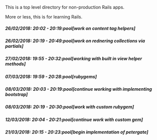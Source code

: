 This is a top level directory for non-production Rails apps.

More or less, this is for learning Rails.

##### 26/02/2018: 20:02 - 20:19:pool[work on content tag helpers]

##### 26/02/2018: 20:19 - 20:49:pool[work on rednering collections via partials]

##### 27/02/2018: 19:55 - 20:32:pool[working with built in view helper methods]

##### 07/03/2018: 19:59 - 20:28:pool[rubygems]

##### 08/03/2018: 20:03 - 20:19:pool[continue working with implementing bootstrap]

##### 08/03/2018: 20:19 - 20:30:pool[work with custom rubygem]

##### 12/03/2018: 20:04 - 20:21:pool[continue work with custom gem]

##### 21/03/2018: 20:15 - 20:23:pool[begin implementation of petergate]
